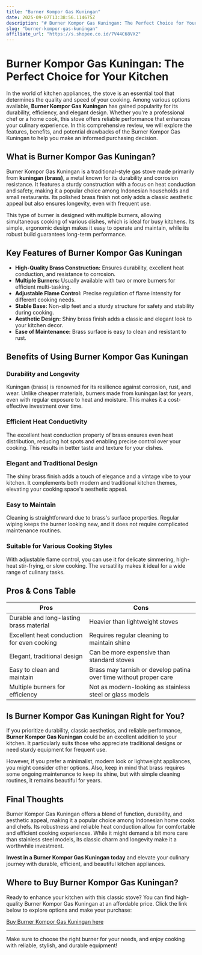 ```yaml
---
title: "Burner Kompor Gas Kuningan"
date: 2025-09-07T13:38:56.114675Z
description: "# Burner Kompor Gas Kuningan: The Perfect Choice for Your Kitchen..."
slug: "burner-kompor-gas-kuningan"
affiliate_url: "https://s.shopee.co.id/7V44C68VX2"
---
```

# Burner Kompor Gas Kuningan: The Perfect Choice for Your Kitchen

In the world of kitchen appliances, the stove is an essential tool that determines the quality and speed of your cooking. Among various options available, **Burner Kompor Gas Kuningan** has gained popularity for its durability, efficiency, and elegant design. Whether you're a professional chef or a home cook, this stove offers reliable performance that enhances your culinary experience. In this comprehensive review, we will explore the features, benefits, and potential drawbacks of the Burner Kompor Gas Kuningan to help you make an informed purchasing decision.

## What is Burner Kompor Gas Kuningan?

Burner Kompor Gas Kuningan is a traditional-style gas stove made primarily from **kuningan (brass)**, a metal known for its durability and corrosion resistance. It features a sturdy construction with a focus on heat conduction and safety, making it a popular choice among Indonesian households and small restaurants. Its polished brass finish not only adds a classic aesthetic appeal but also ensures longevity, even with frequent use.

This type of burner is designed with multiple burners, allowing simultaneous cooking of various dishes, which is ideal for busy kitchens. Its simple, ergonomic design makes it easy to operate and maintain, while its robust build guarantees long-term performance.

## Key Features of Burner Kompor Gas Kuningan

- **High-Quality Brass Construction:** Ensures durability, excellent heat conduction, and resistance to corrosion.
- **Multiple Burners:** Usually available with two or more burners for efficient multi-tasking.
- **Adjustable Flame Control:** Precise regulation of flame intensity for different cooking needs.
- **Stable Base:** Non-slip feet and a sturdy structure for safety and stability during cooking.
- **Aesthetic Design:** Shiny brass finish adds a classic and elegant look to your kitchen decor.
- **Ease of Maintenance:** Brass surface is easy to clean and resistant to rust.

## Benefits of Using Burner Kompor Gas Kuningan

### Durability and Longevity

Kuningan (brass) is renowned for its resilience against corrosion, rust, and wear. Unlike cheaper materials, burners made from kuningan last for years, even with regular exposure to heat and moisture. This makes it a cost-effective investment over time.

### Efficient Heat Conductivity

The excellent heat conduction property of brass ensures even heat distribution, reducing hot spots and enabling precise control over your cooking. This results in better taste and texture for your dishes.

### Elegant and Traditional Design

The shiny brass finish adds a touch of elegance and a vintage vibe to your kitchen. It complements both modern and traditional kitchen themes, elevating your cooking space's aesthetic appeal.

### Easy to Maintain

Cleaning is straightforward due to brass's surface properties. Regular wiping keeps the burner looking new, and it does not require complicated maintenance routines.

### Suitable for Various Cooking Styles

With adjustable flame control, you can use it for delicate simmering, high-heat stir-frying, or slow cooking. The versatility makes it ideal for a wide range of culinary tasks.

## Pros & Cons Table

| Pros                                   | Cons                                           |
|----------------------------------------|------------------------------------------------|
| Durable and long-lasting brass material | Heavier than lightweight stoves             |
| Excellent heat conduction for even cooking | Requires regular cleaning to maintain shine |
| Elegant, traditional design           | Can be more expensive than standard stoves |
| Easy to clean and maintain            | Brass may tarnish or develop patina over time without proper care |
| Multiple burners for efficiency       | Not as modern-looking as stainless steel or glass models |

## Is Burner Kompor Gas Kuningan Right for You?

If you prioritize durability, classic aesthetics, and reliable performance, **Burner Kompor Gas Kuningan** could be an excellent addition to your kitchen. It particularly suits those who appreciate traditional designs or need sturdy equipment for frequent use.

However, if you prefer a minimalist, modern look or lightweight appliances, you might consider other options. Also, keep in mind that brass requires some ongoing maintenance to keep its shine, but with simple cleaning routines, it remains beautiful for years.

## Final Thoughts

Burner Kompor Gas Kuningan offers a blend of function, durability, and aesthetic appeal, making it a popular choice among Indonesian home cooks and chefs. Its robustness and reliable heat conduction allow for comfortable and efficient cooking experiences. While it might demand a bit more care than stainless steel models, its classic charm and longevity make it a worthwhile investment.

**Invest in a Burner Kompor Gas Kuningan today** and elevate your culinary journey with durable, efficient, and beautiful kitchen appliances.

## Where to Buy Burner Kompor Gas Kuningan?

Ready to enhance your kitchen with this classic stove? You can find high-quality Burner Kompor Gas Kuningan at an affordable price. Click the link below to explore options and make your purchase:

[Buy Burner Kompor Gas Kuningan here](https://s.shopee.co.id/7V44C68VX2)

---

Make sure to choose the right burner for your needs, and enjoy cooking with reliable, stylish, and durable equipment!